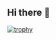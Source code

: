 ## Hi there 👋
[![trophy](https://github-profile-trophy.vercel.app/Niloofar-Sh=ryo-ma)](https://github.com/ryo-ma/github-profile-trophy)

<!--
**Niloofar-Sh/Niloofar-Sh** is a ✨ _special_ ✨ repository because its `README.md` (this file) appears on your GitHub profile.

Here are some ideas to get you started:

- 🔭 I’m currently working on ...
- 🌱 I’m currently learning ...
- 👯 I’m looking to collaborate on ...
- 🤔 I’m looking for help with ...
- 💬 Ask me about ...
- 📫 How to reach me: ...
- 😄 Pronouns: ...
- ⚡ Fun fact: ...
-->

